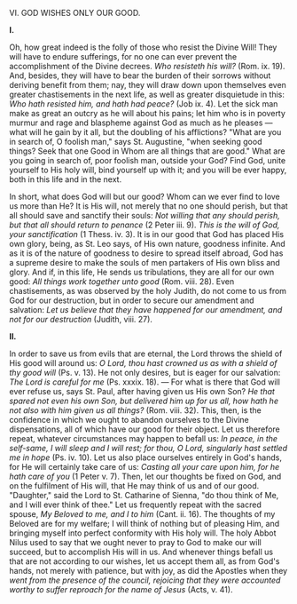 
VI\. GOD WISHES ONLY OUR GOOD.

**I\.**

Oh, how great indeed is the folly of those who resist the Divine Will! They will have to endure sufferings, for no one can ever prevent the accomplishment of the Divine decrees. *Who resisteth his will?* (Rom. ix. 19). And, besides, they will have to bear the burden of their sorrows without deriving benefit from them; nay, they will draw down upon themselves even greater chastisements in the next life, as well as greater disquietude in this: *Who hath resisted him, and hath had peace?* (Job ix. 4). Let the sick man make as great an outcry as he will about his pains; let him who is in poverty murmur and rage and blaspheme against God as much as he pleases — what will he gain by it all, but the doubling of his afflictions? \"What are you in search of, O foolish man,\" says St. Augustine, \"when seeking good things? Seek that one Good in Whom are all things that are good.\" What are you going in search of, poor foolish man, outside your God? Find God, unite yourself to His holy will, bind yourself up with it; and you will be ever happy, both in this life and in the next.

In short, what does God will but our good? Whom can we ever find to love us more than He? It is His will, not merely that no one should perish, but that all should save and sanctify their souls: *Not willing that any should perish, but that all should return to penance* (2 Peter iii. 9). *This is the will of God, your sanctification* (1 Thess. iv. 3). It is in our good that God has placed His own glory, being, as St. Leo says, of His own nature, goodness infinite. And as it is of the nature of goodness to desire to spread itself abroad, God has a supreme desire to make the souls of men partakers of His own bliss and glory. And if, in this life, He sends us tribulations, they are all for our own good: *All things work together unto good* (Rom. viii. 28). Even chastisements, as was observed by the holy Judith, do not come to us from God for our destruction, but in order to secure our amendment and salvation: *Let us believe that they have happened for our amendment, and not for our destruction* (Judith, viii. 27).

**II\.**

In order to save us from evils that are eternal, the Lord throws the shield of His good will around us: *O Lord, thou hast crowned us as with a shield of thy good will* (Ps. v. 13). He not only desires, but is eager for our salvation: *The Lord is careful for me* (Ps. xxxix. 18). — For what is there that God will ever refuse us, says St. Paul, after having given us His own Son? *He that spared not even his own Son, but delivered him up for us all, how hath he not also with him given us all things?* (Rom. viii. 32). This, then, is the confidence in which we ought to abandon ourselves to the Divine dispensations, all of which have our good for their object. Let us therefore repeat, whatever circumstances may happen to befall us: *In peace, in the self-same, I will sleep and I will rest; for thou, O Lord, singularly hast settled me in hope* (Ps. iv. 10). Let us also place ourselves entirely in God\'s hands, for He will certainly take care of us: *Casting all your care upon him, for he hath care of you* (1 Peter v. 7). Then, let our thoughts be fixed on God, and on the fulfilment of His will, that He may think of us and of our good. \"Daughter,\" said the Lord to St. Catharine of Sienna, \"do thou think of Me, and I will ever think of thee.\" Let us frequently repeat with the sacred spouse, *My Beloved to me, and I to him* (Cant. ii. 16). The thoughts of my Beloved are for my welfare; I will think of nothing but of pleasing Him, and bringing myself into perfect conformity with His holy will. The holy Abbot Nilus used to say that we ought never to pray to God to make our will succeed, but to accomplish His will in us. And whenever things befall us that are not according to our wishes, let us accept them all, as from God\'s hands, not merely with patience, but with joy, as did the Apostles when they *went from the presence of the council, rejoicing that they were accounted worthy to suffer reproach for the name of Jesus* (Acts, v. 41).

